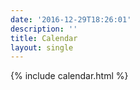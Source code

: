 ```yaml
---
date: '2016-12-29T18:26:01'
description: ''
title: Calendar
layout: single
---
```


{% include calendar.html %}

